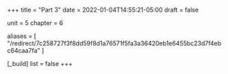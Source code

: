 +++
title = "Part 3"
date = 2022-01-04T14:55:21-05:00
draft = false

unit = 5
chapter = 6

aliases = [
  "/redirect/7c258727f3f8dd59f8d1a76571f5fa3a36420eb1e6455bc23d7f4ebc64caa7fa"
]

[_build]
list = false
+++


